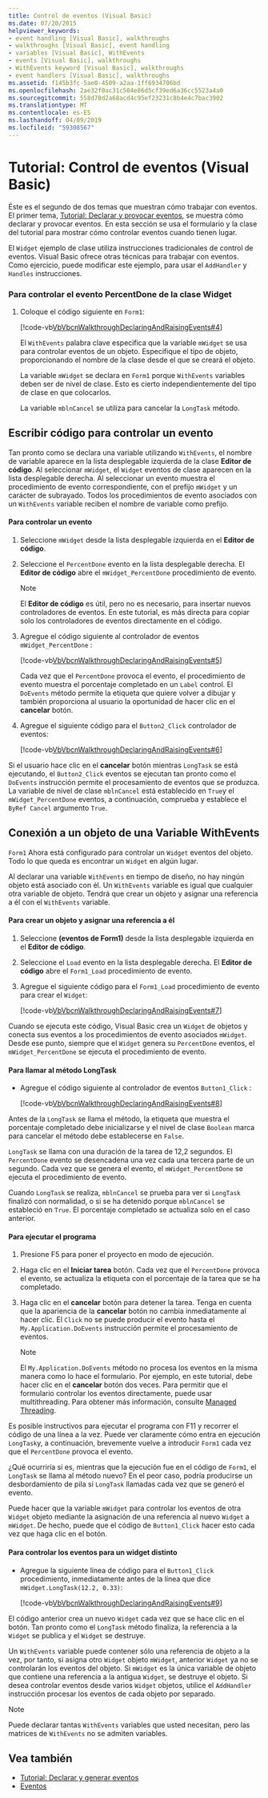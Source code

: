 ```yaml
---
title: Control de eventos (Visual Basic)
ms.date: 07/20/2015
helpviewer_keywords:
- event handling [Visual Basic], walkthroughs
- walkthroughs [Visual Basic], event handling
- variables [Visual Basic], WithEvents
- events [Visual Basic], walkthroughs
- WithEvents keyword [Visual Basic], walkthroughs
- event handlers [Visual Basic], walkthroughs
ms.assetid: f145b3fc-5ae0-4509-a2aa-1ff6934706bd
ms.openlocfilehash: 2ae32f0ac31c504e86d5cf39ed6a36cc5523a4a0
ms.sourcegitcommit: 558d78d2a68acd4c95ef23231c8b4e4c7bac3902
ms.translationtype: MT
ms.contentlocale: es-ES
ms.lasthandoff: 04/09/2019
ms.locfileid: "59308567"
---
```

# <a name="walkthrough-handling-events-visual-basic"></a>Tutorial: Control de eventos (Visual Basic)
Éste es el segundo de dos temas que muestran cómo trabajar con eventos. El primer tema, [Tutorial: Declarar y provocar eventos](../../../../visual-basic/programming-guide/language-features/events/walkthrough-declaring-and-raising-events.md), se muestra cómo declarar y provocar eventos. En esta sección se usa el formulario y la clase del tutorial para mostrar cómo controlar eventos cuando tienen lugar.  
  
 El `Widget` ejemplo de clase utiliza instrucciones tradicionales de control de eventos. Visual Basic ofrece otras técnicas para trabajar con eventos. Como ejercicio, puede modificar este ejemplo, para usar el `AddHandler` y `Handles` instrucciones.  
  
### <a name="to-handle-the-percentdone-event-of-the-widget-class"></a>Para controlar el evento PercentDone de la clase Widget  
  
1. Coloque el código siguiente en `Form1`:  
  
     [!code-vb[VbVbcnWalkthroughDeclaringAndRaisingEvents#4](~/samples/snippets/visualbasic/VS_Snippets_VBCSharp/VbVbcnWalkthroughDeclaringAndRaisingEvents/VB/Form1.vb#4)]  
  
     El `WithEvents` palabra clave especifica que la variable `mWidget` se usa para controlar eventos de un objeto. Especifique el tipo de objeto, proporcionando el nombre de la clase desde el que se creará el objeto.  
  
     La variable `mWidget` se declara en `Form1` porque `WithEvents` variables deben ser de nivel de clase. Esto es cierto independientemente del tipo de clase en que colocarlos.  
  
     La variable `mblnCancel` se utiliza para cancelar la `LongTask` método.  
  
## <a name="writing-code-to-handle-an-event"></a>Escribir código para controlar un evento  
 Tan pronto como se declara una variable utilizando `WithEvents`, el nombre de variable aparece en la lista desplegable izquierda de la clase **Editor de código**. Al seleccionar `mWidget`, el `Widget` eventos de clase aparecen en la lista desplegable derecha. Al seleccionar un evento muestra el procedimiento de evento correspondiente, con el prefijo `mWidget` y un carácter de subrayado. Todos los procedimientos de evento asociados con un `WithEvents` variable reciben el nombre de variable como prefijo.  
  
#### <a name="to-handle-an-event"></a>Para controlar un evento  
  
1. Seleccione `mWidget` desde la lista desplegable izquierda en el **Editor de código**.  
  
2. Seleccione el `PercentDone` evento en la lista desplegable derecha. El **Editor de código** abre el `mWidget_PercentDone` procedimiento de evento.  
  
    > [!NOTE]
    >  El **Editor de código** es útil, pero no es necesario, para insertar nuevos controladores de eventos. En este tutorial, es más directa para copiar solo los controladores de eventos directamente en el código.  
  
3. Agregue el código siguiente al controlador de eventos `mWidget_PercentDone` :  
  
     [!code-vb[VbVbcnWalkthroughDeclaringAndRaisingEvents#5](~/samples/snippets/visualbasic/VS_Snippets_VBCSharp/VbVbcnWalkthroughDeclaringAndRaisingEvents/VB/Form1.vb#5)]  
  
     Cada vez que el `PercentDone` provoca el evento, el procedimiento de evento muestra el porcentaje completado en un `Label` control. El `DoEvents` método permite la etiqueta que quiere volver a dibujar y también proporciona al usuario la oportunidad de hacer clic en el **cancelar** botón.  
  
4. Agregue el siguiente código para el `Button2_Click` controlador de eventos:  
  
     [!code-vb[VbVbcnWalkthroughDeclaringAndRaisingEvents#6](~/samples/snippets/visualbasic/VS_Snippets_VBCSharp/VbVbcnWalkthroughDeclaringAndRaisingEvents/VB/Form1.vb#6)]  
  
 Si el usuario hace clic en el **cancelar** botón mientras `LongTask` se está ejecutando, el `Button2_Click` eventos se ejecutan tan pronto como el `DoEvents` instrucción permite el procesamiento de eventos que se produzca. La variable de nivel de clase `mblnCancel` está establecido en `True`y el `mWidget_PercentDone` eventos, a continuación, comprueba y establece el `ByRef Cancel` argumento `True`.  
  
## <a name="connecting-a-withevents-variable-to-an-object"></a>Conexión a un objeto de una Variable WithEvents  
 `Form1` Ahora está configurado para controlar un `Widget` eventos del objeto. Todo lo que queda es encontrar un `Widget` en algún lugar.  
  
 Al declarar una variable `WithEvents` en tiempo de diseño, no hay ningún objeto está asociado con él. Un `WithEvents` variable es igual que cualquier otra variable de objeto. Tendrá que crear un objeto y asignar una referencia a él con el `WithEvents` variable.  
  
#### <a name="to-create-an-object-and-assign-a-reference-to-it"></a>Para crear un objeto y asignar una referencia a él  
  
1. Seleccione **(eventos de Form1)** desde la lista desplegable izquierda en el **Editor de código**.  
  
2. Seleccione el `Load` evento en la lista desplegable derecha. El **Editor de código** abre el `Form1_Load` procedimiento de evento.  
  
3. Agregue el siguiente código para el `Form1_Load` procedimiento de evento para crear el `Widget`:  
  
     [!code-vb[VbVbcnWalkthroughDeclaringAndRaisingEvents#7](~/samples/snippets/visualbasic/VS_Snippets_VBCSharp/VbVbcnWalkthroughDeclaringAndRaisingEvents/VB/Form1.vb#7)]  
  
 Cuando se ejecuta este código, Visual Basic crea un `Widget` de objetos y conecta sus eventos a los procedimientos de evento asociados `mWidget`. Desde ese punto, siempre que el `Widget` genera su `PercentDone` eventos, el `mWidget_PercentDone` se ejecuta el procedimiento de evento.  
  
#### <a name="to-call-the-longtask-method"></a>Para llamar al método LongTask  
  
-   Agregue el código siguiente al controlador de eventos `Button1_Click` :  
  
     [!code-vb[VbVbcnWalkthroughDeclaringAndRaisingEvents#8](~/samples/snippets/visualbasic/VS_Snippets_VBCSharp/VbVbcnWalkthroughDeclaringAndRaisingEvents/VB/Form1.vb#8)]  
  
 Antes de la `LongTask` se llama el método, la etiqueta que muestra el porcentaje completado debe inicializarse y el nivel de clase `Boolean` marca para cancelar el método debe establecerse en `False`.  
  
 `LongTask` se llama con una duración de la tarea de 12,2 segundos. El `PercentDone` evento se desencadena una vez cada una tercera parte de un segundo. Cada vez que se genera el evento, el `mWidget_PercentDone` se ejecuta el procedimiento de evento.  
  
 Cuando `LongTask` se realiza, `mblnCancel` se prueba para ver si `LongTask` finalizó con normalidad, o si se ha detenido porque `mblnCancel` se estableció en `True`. El porcentaje completado se actualiza solo en el caso anterior.  
  
#### <a name="to-run-the-program"></a>Para ejecutar el programa  
  
1. Presione F5 para poner el proyecto en modo de ejecución.  
  
2. Haga clic en el **Iniciar tarea** botón. Cada vez que el `PercentDone` provoca el evento, se actualiza la etiqueta con el porcentaje de la tarea que se ha completado.  
  
3. Haga clic en el **cancelar** botón para detener la tarea. Tenga en cuenta que la apariencia de la **cancelar** botón no cambia inmediatamente al hacer clic. El `Click` no se puede producir el evento hasta el `My.Application.DoEvents` instrucción permite el procesamiento de eventos.  
  
    > [!NOTE]
    >  El `My.Application.DoEvents` método no procesa los eventos en la misma manera como lo hace el formulario. Por ejemplo, en este tutorial, debe hacer clic en el **cancelar** botón dos veces. Para permitir que el formulario controlar los eventos directamente, puede usar multithreading. Para obtener más información, consulte [Managed Threading](../../../../standard/threading/index.md).
  
 Es posible instructivos para ejecutar el programa con F11 y recorrer el código de una línea a la vez. Puede ver claramente cómo entra en ejecución `LongTask`y, a continuación, brevemente vuelve a introducir `Form1` cada vez que el `PercentDone` provoca el evento.  
  
 ¿Qué ocurriría si es, mientras que la ejecución fue en el código de `Form1`, el `LongTask` se llama al método nuevo? En el peor caso, podría producirse un desbordamiento de pila si `LongTask` llamadas cada vez que se generó el evento.  
  
 Puede hacer que la variable `mWidget` para controlar los eventos de otra `Widget` objeto mediante la asignación de una referencia al nuevo `Widget` a `mWidget`. De hecho, puede que el código de `Button1_Click` hacer esto cada vez que haga clic en el botón.  
  
#### <a name="to-handle-events-for-a-different-widget"></a>Para controlar los eventos para un widget distinto  
  
-   Agregue la siguiente línea de código para el `Button1_Click` procedimiento, inmediatamente antes de la línea que dice `mWidget.LongTask(12.2, 0.33)`:  
  
     [!code-vb[VbVbcnWalkthroughDeclaringAndRaisingEvents#9](~/samples/snippets/visualbasic/VS_Snippets_VBCSharp/VbVbcnWalkthroughDeclaringAndRaisingEvents/VB/Form1.vb#9)]  
  
 El código anterior crea un nuevo `Widget` cada vez que se hace clic en el botón. Tan pronto como el `LongTask` método finaliza, la referencia a la `Widget` se publica y el `Widget` se destruye.  
  
 Un `WithEvents` variable puede contener sólo una referencia de objeto a la vez, por tanto, si asigna otro `Widget` objeto `mWidget`, anterior `Widget` ya no se controlarán los eventos del objeto. Si `mWidget` es la única variable de objeto que contiene una referencia a la antigua `Widget`, se destruye el objeto. Si desea controlar eventos desde varios `Widget` objetos, utilice el `AddHandler` instrucción procesar los eventos de cada objeto por separado.  
  
> [!NOTE]
>  Puede declarar tantas `WithEvents` variables que usted necesitan, pero las matrices de `WithEvents` no se admiten variables.  
  
## <a name="see-also"></a>Vea también

- [Tutorial: Declarar y generar eventos](../../../../visual-basic/programming-guide/language-features/events/walkthrough-declaring-and-raising-events.md)
- [Eventos](../../../../visual-basic/programming-guide/language-features/events/index.md)
